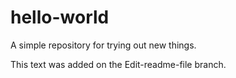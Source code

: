 # hello-world
A simple repository for trying out new things. 

This text was added on the Edit-readme-file branch. 

